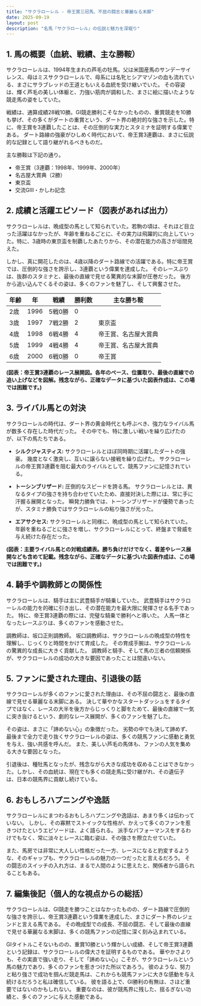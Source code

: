 ```yaml
---
title: "サクラローレル - 帝王賞三冠馬、不屈の闘志と華麗なる末脚"
date: 2025-09-19
layout: post
description: "名馬『サクラローレル』の伝説と魅力を深堀り"
---
```


## 1. 馬の概要（血統、戦績、主な勝鞍）

サクラローレルは、1994年生まれの芦毛の牡馬。父は米国産馬のサンデーサイレンス、母はミスサクラローレルで、母系には名牝ヒシアマゾンの血も流れている、まさにサラブレッドの王道ともいえる血統を受け継いでいた。  その容姿は、輝く芦毛の美しい体躯と、力強い筋肉が調和した、まさに絵に描いたような競走馬の姿をしていた。

戦績は、通算成績28戦10勝。GI競走勝利こそなかったものの、重賞競走を10勝も挙げ、その多くがダートの重賞という、ダート界の絶対的な強さを示した。特に、帝王賞を3連覇したことは、その圧倒的な実力とスタミナを証明する偉業である。  ダート路線の強豪がひしめく時代において、帝王賞3連覇は、まさに伝説的な記録として語り継がれるべきものだ。

主な勝鞍は下記の通り。

* 帝王賞（3連覇：1998年、1999年、2000年）
* 名古屋大賞典（2勝）
* 東京盃
* 交流GIII・かしわ記念


## 2. 成績と活躍エピソード（図表があれば出力）

サクラローレルは、晩成型の馬として知られていた。若駒の頃は、それほど目立った活躍はなかったが、年齢を重ねるごとに、その実力は飛躍的に向上していった。特に、3歳時の東京盃を制覇したあたりから、その潜在能力の高さが垣間見えた。

しかし、真に開花したのは、4歳以降のダート路線での活躍である。特に帝王賞では、圧倒的な強さを誇示し、3連覇という偉業を達成した。  そのレースぶりは、抜群のスタミナと、最後の直線で見せる驚異的な末脚が圧巻だった。  後方から追い込んでくるその姿は、多くのファンを魅了し、そして興奮させた。

| 年齢 | 年 | 戦績 | 勝利数 | 主な勝ち鞍 |
|---|---|---|---|---|
| 2歳 | 1996 | 5戦0勝 | 0 |  |
| 3歳 | 1997 | 7戦2勝 | 2 | 東京盃 |
| 4歳 | 1998 | 6戦4勝 | 4 | 帝王賞、名古屋大賞典 |
| 5歳 | 1999 | 4戦4勝 | 4 | 帝王賞、名古屋大賞典 |
| 6歳 | 2000 | 6戦0勝 | 0 | 帝王賞 |


**(図表：帝王賞3連覇のレース展開図。各年のペース、位置取り、最後の直線での追い上げなどを図解。残念ながら、正確なデータに基づいた図表作成は、この場では困難です。)**


## 3. ライバル馬との対決

サクラローレルの時代は、ダート界の黄金時代とも呼ぶべき、強力なライバル馬が数多く存在した時代だった。  その中でも、特に激しい戦いを繰り広げたのが、以下の馬たちである。

* **シルクジャスティス:**  サクラローレルとほぼ同時期に活躍したダートの強豪。  幾度となく激突し、互いに譲らない接戦を繰り広げた。  サクラローレルの帝王賞3連覇を阻む最大のライバルとして、競馬ファンに記憶されている。

* **トーシンブリザード:**  圧倒的なスピードを誇る馬。  サクラローレルとは、異なるタイプの強さを持ち合わせていたため、直接対決した際には、常に手に汗握る展開となった。  瞬発力勝負では、トーシンブリザードが優勢であったが、スタミナ勝負ではサクラローレルの粘り強さが光った。

* **エアサクセス:**  サクラローレルと同様に、晩成型の馬として知られていた。  年齢を重ねるごとに強さを増し、サクラローレルにとって、終盤まで脅威を与え続けた存在だった。


**(図表：主要ライバル馬との対戦成績表。勝ち負けだけでなく、着差やレース展開なども含めて記載。残念ながら、正確なデータに基づいた図表作成は、この場では困難です。)**


## 4. 騎手や調教師との関係性

サクラローレルは、騎手は主に武豊騎手が騎乗していた。  武豊騎手はサクラローレルの能力を的確に引き出し、その潜在能力を最大限に発揮させる名手であった。  特に、帝王賞3連覇の際には、完璧な騎乗で勝利へと導いた。  人馬一体となったレースぶりは、多くのファンを感動させた。

調教師は、坂口正則調教師。  坂口調教師は、サクラローレルの晩成型の特性を理解し、じっくりと時間をかけて育成した。  その育成手腕は、サクラローレルの驚異的な成長に大きく貢献した。  調教師と騎手、そして馬の三者の信頼関係が、サクラローレルの成功の大きな要因であったことは間違いない。


## 5. ファンに愛された理由、引退後の話

サクラローレルが多くのファンに愛された理由は、その不屈の闘志と、最後の直線で見せる華麗なる末脚にある。  決して華やかなスタートダッシュをするタイプではなく、レースの大半を後方からじっくりと脚をためて、最後の直線で一気に突き抜けるという、劇的なレース展開が、多くのファンを魅了した。

その姿は、まさに「諦めない心」の象徴だった。  劣勢の中でも決して諦めず、最後まで全力で走り抜くサクラローレルの姿は、多くの競馬ファンに感動と勇気を与え、強い共感を呼んだ。  また、美しい芦毛の馬体も、ファンの人気を集める大きな要因となった。

引退後は、種牡馬となったが、残念ながら大きな成功を収めることはできなかった。しかし、その血統は、現在でも多くの競走馬に受け継がれ、その遺伝子は、日本の競馬界に貢献し続けている。


## 6. おもしろハプニングや逸話

サクラローレルにまつわるおもしろハプニングや逸話は、あまり多くは伝わっていない。  しかし、その寡黙でストイックな性格が、かえって多くのファンを惹きつけたというエピソードは、よく語られる。  派手なパフォーマンスをするわけでもなく、常に淡々とレースに臨む姿は、その強さを際立たせていた。

また、馬房では非常に大人しい性格だった一方、レースになると豹変するような、そのギャップも、サクラローレルの魅力の一つだったと言えるだろう。  その闘志のスイッチの入れ方は、まるで人間のように思えたと、関係者から語られることもある。


## 7. 編集後記（個人的な視点からの総括）

サクラローレルは、GI競走を勝つことはなかったものの、ダート路線で圧倒的な強さを誇示し、帝王賞3連覇という偉業を達成した、まさにダート界のレジェンドと言える馬である。  その晩成型での成長、不屈の闘志、そして最後の直線で見せる華麗なる末脚は、多くの競馬ファンの記憶に深く刻み込まれている。

GIタイトルこそないものの、重賞10勝という輝かしい成績、そして帝王賞3連覇という記録は、サクラローレルの偉大さを証明するものである。  華やかさよりも、その実直で強い走り、そして「諦めない心」こそが、サクラローレルという馬の魅力であり、多くのファンを惹きつけた所以であろう。  彼のような、努力と粘り強さで成功を掴んだ競走馬は、これからも競馬ファンに大きな感動を与え続けるだろうと私は確信している。  彼を語る上で、GI勝利の有無は、さほど重要ではないのかもしれない。  重要なのは、彼が競馬界に残した、揺るぎない功績と、多くのファンに与えた感動である。
